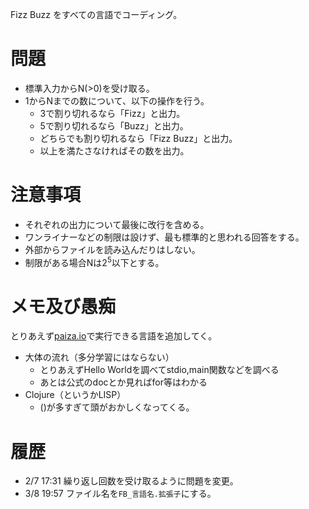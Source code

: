 Fizz Buzz をすべての言語でコーディング。


# 問題
- 標準入力からN(>0)を受け取る。
- 1からNまでの数について、以下の操作を行う。
  - 3で割り切れるなら「Fizz」と出力。
  - 5で割り切れるなら「Buzz」と出力。
  - どちらでも割り切れるなら「Fizz Buzz」と出力。
  - 以上を満たさなければその数を出力。


# 注意事項
- それぞれの出力について最後に改行を含める。
- ワンライナーなどの制限は設けず、最も標準的と思われる回答をする。
- 外部からファイルを読み込んだりはしない。
- 制限がある場合Nは2<sup>5</sup>以下とする。


# メモ及び愚痴
とりあえず[paiza.io]()で実行できる言語を追加してく。
- 大体の流れ（多分学習にはならない）
  - とりあえずHello Worldを調べてstdio,main関数などを調べる
  - あとは公式のdocとか見ればfor等はわかる
- Clojure（というかLISP）
  - ()が多すぎて頭がおかしくなってくる。

# 履歴
- 2/7 17:31 繰り返し回数を受け取るように問題を変更。
- 3/8 19:57 ファイル名を`FB_言語名.拡張子`にする。
